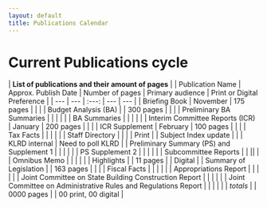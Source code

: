 ```yaml
---
layout: default
title: Publications Calendar
---
```


# Current Publications cycle

| **List of publications and their amount of pages** |
| Publication Name | Approx. Publish Date | Number of pages | Primary audience | Print or Digital Preference | 
| --- | --- | :---: | --- | --- |
| Briefing Book | November | 175 pages | | | 
| Budget Analysis (BA) | | 300 pages | |  |
| Preliminary BA Summaries | | | |  |
| BA Summaries | | | | |
| Interim Committee Reports (ICR) | January | 200 pages |  | |
| ICR Supplement | February | 100 pages |  | |
| Tax Facts | | | | |
| Staff Directory | | | |  Print |
| Subject Index update | | | KLRD internal | Need to poll KLRD |
| Preliminary Summary (PS) and Supplement 1 | | |  | |
| PS Supplement 2 | | | | |
| Subcommittee Reports | | || |
| Omnibus Memo | | | | |
| Highlights | | 11 pages | | Digital | 
| Summary of Legislation | | 163 pages |  | |
| Fiscal Facts | | | | |
| Appropriations Report | | | | | 
| Joint Committee on State Building Construction Report | | | | |
| Joint Committee on Administrative Rules and Regulations Report | | | | |
| *totals* | | 0000 pages | | 00 print, 00 digital |


